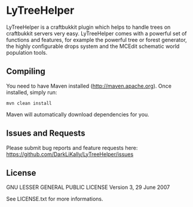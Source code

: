 LyTreeHelper
=================================

LyTreeHelper is a craftbukkit plugin which helps to handle trees on
craftbukkit servers very easy. LyTreeHelper comes with a powerful set of
functions and features, for example the powerful tree or forest generator,
the highly configurable drops system and the MCEdit schematic world
population tools.


Compiling
---------

You need to have Maven installed (http://maven.apache.org). Once installed,
simply run:

    mvn clean install

Maven will automatically download dependencies for you.


Issues and Requests
-------------

Please submit bug reports and feature requests here:
https://github.com/DarkLiKally/LyTreeHelper/issues


License
------------

GNU LESSER GENERAL PUBLIC LICENSE
Version 3, 29 June 2007

See LICENSE.txt for more informations.